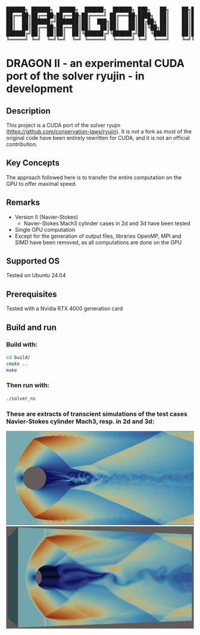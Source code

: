 <div align="center">
<pre>
██████╗ ██████╗  █████╗  ██████╗  ██████╗ ███╗   ██╗    ██╗██╗
██╔══██╗██╔══██╗██╔══██╗██╔════╝ ██╔═══██╗████╗  ██║    ██║██║
██║  ██║██████╔╝███████║██║  ███╗██║   ██║██╔██╗ ██║    ██║██║
██║  ██║██╔══██╗██╔══██║██║   ██║██║   ██║██║╚██╗██║    ██║██║
██████╔╝██║  ██║██║  ██║╚██████╔╝╚██████╔╝██║ ╚████║    ██║██║
╚═════╝ ╚═╝  ╚═╝╚═╝  ╚═╝ ╚═════╝  ╚═════╝ ╚═╝  ╚═══╝    ╚═╝╚═╝
</pre>
</div>

# DRAGON II - an experimental CUDA port of the solver ryujin - in development

## Description
This project is a CUDA port of the solver ryujin (https://github.com/conservation-laws/ryujin).
It is not a fork as most of the original code have been entirely rewritten for CUDA, and it is not an official contribution.

## Key Concepts
The approach followed here is to transfer the entire computation on the GPU to offer maximal speed.

## Remarks
- Version II (Navier-Stokes)  
  - Navier-Stokes Mach3 cylinder cases in 2d and 3d have been tested  
- Single GPU computation
- Except for the generation of output files, libraries OpenMP, MPI and SIMD have been removed, as all computations are done on the GPU

## Supported OS
Tested on Ubuntu 24.04

## Prerequisites
Tested with a Nvidia RTX 4000 generation card

## Build and run

### Build with:
```bash
cd build/
cmake ..
make
```

### Then run with:
```bash
./solver_ns
```

### These are extracts of transcient simulations of the test cases Navier-Stokes cylinder Mach3, resp. in 2d and 3d:

![Cylinder 2D](ns_mach3_2d_7.png)
![Cylinder 3D](ns_mach3_3d_5.png)